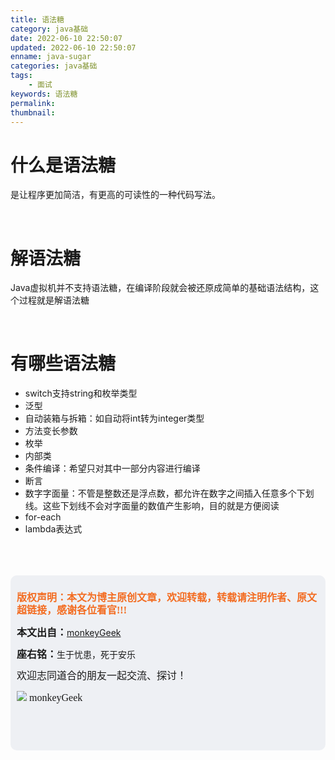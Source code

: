 ```yaml
---
title: 语法糖
category: java基础
date: 2022-06-10 22:50:07
updated: 2022-06-10 22:50:07
enname: java-sugar
categories: java基础
tags:
	- 面试
keywords: 语法糖
permalink:
thumbnail:
---
```


# 什么是语法糖

是让程序更加简洁，有更高的可读性的一种代码写法。<!--more-->

</br>

# 解语法糖

Java虚拟机并不支持语法糖，在编译阶段就会被还原成简单的基础语法结构，这个过程就是解语法糖

</br>

# 有哪些语法糖

- switch支持string和枚举类型
- 泛型
- 自动装箱与拆箱：如自动将int转为integer类型
- 方法变长参数
- 枚举
- 内部类
- 条件编译：希望只对其中一部分内容进行编译
- 断言
- 数字字面量：不管是整数还是浮点数，都允许在数字之间插入任意多个下划线。这些下划线不会对字面量的数值产生影响，目的就是方便阅读
- for-each
- lambda表达式

</br>

</br>

</br>

<script>
var _hmt = _hmt || [];
(function() {
  var hm = document.createElement("script");
  hm.src = "https://hm.baidu.com/hm.js?2f798e6b269c8a40f12bef25d7f1876d";
  var s = document.getElementsByTagName("script")[0]; 
  s.parentNode.insertBefore(hm, s);
})();
</script>

<div style="height:260px; background-color:rgb(238,240,244); padding:10px;border-radius:10px;">
    <p style="color:#f36c21;font:bold 16px/20px 'kaiTi';">
      版权声明：本文为博主原创文章，欢迎转载，转载请注明作者、原文超链接，感谢各位看官!!!
    </p>
    <p>
      <span style="font:bold 16px/20px 'kaiTi';">本文出自：</span><a href="https://monkeyGeek369.github.io">monkeyGeek</a> 
    </p>
    <p>
      <span style="font:bold 16px/20px 'kaiTi';">座右铭：</span><span>生于忧患，死于安乐</span> 
    </p>
    <p>
      <span style="font:16px/20px 'kaiTi';">欢迎志同道合的朋友一起交流、探讨！</span> 
    </p>
    <img style="height:auto; width:auto;flot:left;" src="../../../../image/monkey64.png" /><span style="font:16px/20px 'kaiTi';flot:left;">   monkeyGeek</span>


